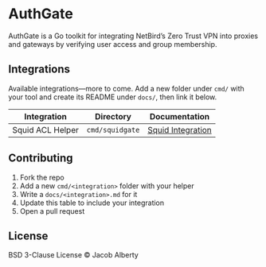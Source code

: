 # AuthGate

AuthGate is a Go toolkit for integrating NetBird’s Zero Trust VPN into proxies and gateways by verifying user access and group membership.

## Integrations

Available integrations—more to come. Add a new folder under `cmd/` with your tool and create its README under `docs/`, then link it below.

| Integration       | Directory        | Documentation                        |
|-------------------|------------------|--------------------------------------|
| Squid ACL Helper  | `cmd/squidgate`  | [Squid Integration](docs/squidgate.md) |

## Contributing

1. Fork the repo
2. Add a new `cmd/<integration>` folder with your helper
3. Write a `docs/<integration>.md` for it
4. Update this table to include your integration
5. Open a pull request

## License

BSD 3-Clause License © Jacob Alberty
